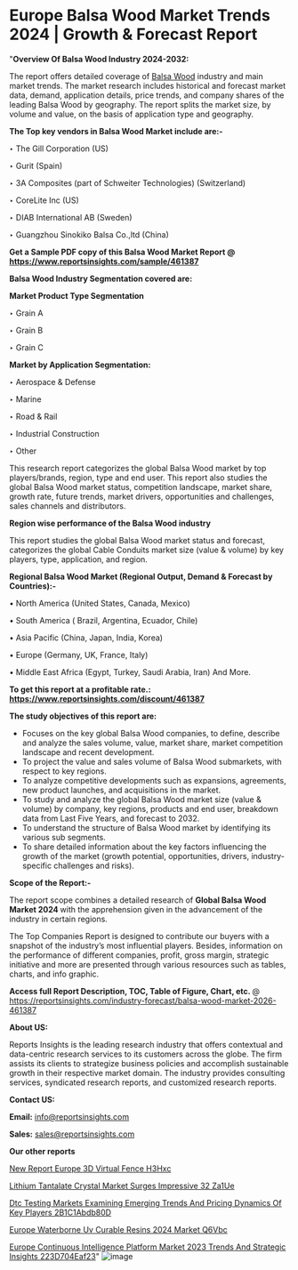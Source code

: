# Europe Balsa Wood Market Trends 2024 | Growth & Forecast Report

"<strong>Overview Of Balsa Wood Industry 2024-2032:</strong>

The report offers detailed coverage of <a href=https://www.reportsinsights.com/sample/461387>Balsa Wood</a> industry and main market trends. The market research includes historical and forecast market data, demand, application details, price trends, and company shares of the leading Balsa Wood by geography. The report splits the market size, by volume and value, on the basis of application type and geography.

<strong>The Top key vendors in Balsa Wood Market include are:- </strong>

‣ The Gill Corporation (US)

‣ Gurit (Spain)

‣ 3A Composites (part of Schweiter Technologies) (Switzerland)

‣ CoreLite Inc (US)

‣ DIAB International AB (Sweden)

‣ Guangzhou Sinokiko Balsa Co.,ltd (China)

<strong>Get a Sample PDF copy of this Balsa Wood Market Report </strong><strong>@ <a href=https://www.reportsinsights.com/sample/461387 style=color:#0000ff;>https://www.reportsinsights.com/sample/461387</a> </strong>

<strong>Balsa Wood Industry Segmentation covered are:</strong>

<strong>Market Product Type Segmentation</strong>

‣ Grain A

‣ Grain B

‣ Grain C

<strong>Market by Application Segmentation:</strong>

‣ Aerospace & Defense

‣ Marine

‣ Road & Rail

‣ Industrial Construction

‣ Other

This research report categorizes the global Balsa Wood market by top players/brands, region, type and end user. This report also studies the global Balsa Wood market status, competition landscape, market share, growth rate, future trends, market drivers, opportunities and challenges, sales channels and distributors.

<strong>Region wise performance of the Balsa Wood industry</strong><strong> </strong>

This report studies the global Balsa Wood market status and forecast, categorizes the global Cable Conduits market size (value &amp; volume) by key players, type, application, and region. 

<strong>Regional Balsa Wood Market (Regional Output, Demand &amp; Forecast by Countries):-</strong>

• North America (United States, Canada, Mexico)

• South America ( Brazil, Argentina, Ecuador, Chile)

• Asia Pacific (China, Japan, India, Korea)

• Europe (Germany, UK, France, Italy)

• Middle East Africa (Egypt, Turkey, Saudi Arabia, Iran) And More.

<strong>To get this report at a profitable rate.: <a href=https://www.reportsinsights.com/discount/461387 style=color:#0000ff;>https://www.reportsinsights.com/discount/461387</a></strong>

<strong>The study objectives of this report are:</strong>
<ul>
  <li>Focuses on the key global Balsa Wood companies, to define, describe and analyze the sales volume, value, market share, market competition landscape and recent development.</li>
  <li>To project the value and sales volume of Balsa Wood submarkets, with respect to key regions.</li>
  <li>To analyze competitive developments such as expansions, agreements, new product launches, and acquisitions in the market.</li>
  <li>To study and analyze the global Balsa Wood market size (value &amp; volume) by company, key regions, products and end user, breakdown data from Last Five Years, and forecast to 2032.</li>
  <li>To understand the structure of Balsa Wood market by identifying its various sub segments.</li>
  <li>To share detailed information about the key factors influencing the growth of the market (growth potential, opportunities, drivers, industry-specific challenges and risks).</li>
</ul>
<strong>Scope of the Report:-</strong><strong> </strong>

The report scope combines a detailed research of <strong>Global Balsa Wood Market 2024 </strong>with the apprehension given in the advancement of the industry in certain regions.

The Top Companies Report is designed to contribute our buyers with a snapshot of the industry’s most influential players. Besides, information on the performance of different companies, profit, gross margin, strategic initiative and more are presented through various resources such as tables, charts, and info graphic.

<strong>Access full Report Description, TOC, Table of Figure, Chart, etc. </strong>@   <a href=https://reportsinsights.com/industry-forecast/balsa-wood-market-2026-461387 style=color:#0000ff;>https://reportsinsights.com/industry-forecast/balsa-wood-market-2026-461387</a>

<strong>About US:</strong>

Reports Insights is the leading research industry that offers contextual and data-centric research services to its customers across the globe. The firm assists its clients to strategize business policies and accomplish sustainable growth in their respective market domain. The industry provides consulting services, syndicated research reports, and customized research reports.

<strong>Contact US:</strong>

<p class=""""><b>Email:</b> <a href=mailto:info@reportsinsights.com>info@reportsinsights.com</a></p>
<p class=""""><b>Sales:</b> <a href=mailto:sales@reportsinsights.com>sales@reportsinsights.com</a></p>

<strong>Our other reports</strong>

<a href=https://www.linkedin.com/pulse/new-report-europe-3d-virtual-fence-h3hxc/>New Report Europe 3D Virtual Fence H3Hxc</a>

<a href=https://www.linkedin.com/pulse/lithium-tantalate-crystal-market-surges-impressive-32-za1ue/>Lithium Tantalate Crystal Market Surges Impressive 32 Za1Ue</a>

<a href=https://medium.com/@jadhaosuchit578/dtc-testing-markets-examining-emerging-trends-and-pricing-dynamics-of-key-players-2b1c1abdb80d>Dtc Testing Markets Examining Emerging Trends And Pricing Dynamics Of Key Players 2B1C1Abdb80D</a>

<a href=https://www.linkedin.com/pulse/europe-waterborne-uv-curable-resins-2024-market-q6vbc/>Europe Waterborne Uv Curable Resins 2024 Market Q6Vbc</a>

<a href=https://medium.com/@achalwankhede15/europe-continuous-intelligence-platform-market-2023-trends-and-strategic-insights-223d704eaf23>Europe Continuous Intelligence Platform Market 2023 Trends And Strategic Insights 223D704Eaf23</a>"
![image](https://github.com/Reportsinsights123/RIgrowth/assets/158415881/b6600045-d552-4aaa-967d-605878bf8522)

